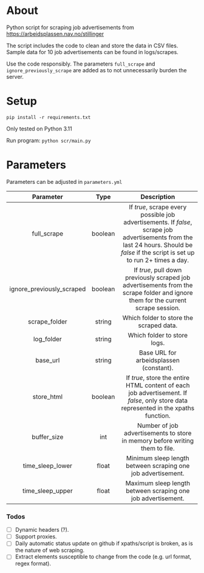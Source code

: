 # About
Python script for scraping job advertisements from https://arbeidsplassen.nav.no/stillinger

The script includes the code to clean and store the data in CSV files. Sample data for 10 job advertisements can be found in logs/scrapes.


Use the code responsibly. The parameters `full_scrape` and `ignore_previously_scrape` are added as to not unnecessarily burden the server. 
# Setup
`pip install -r requirements.txt`

Only tested on Python 3.11

Run program: `python scr/main.py`

# Parameters
Parameters can be adjusted in `parameters.yml`

| Parameter | Type | Description |
| :---:   | :---: | :---: |
| full_scrape | boolean | If *true*, scrape every possible job advertisements. If *false*, scrape job advertisements from the last 24 hours. Should be *false* if the script is set up to run 2+ times a day. |
| ignore_previously_scraped | boolean | If *true*, pull down previously scraped job advertisements from the scrape folder and ignore them for the current scrape session. |
| scrape_folder | string | Which folder to store the scraped data. |
| log_folder | string | Which folder to store logs. |
| base_url | string | Base URL for arbeidsplassen (constant). |
| store_html | boolean | If *true*, store the entire HTML content of each job advertisement. If *false*, only store data represented in the xpaths function. |
| buffer_size | int | Number of job advertisements to store in memory before writing them to file. |
| time_sleep_lower | float | Minimum sleep length between scraping one job advertisement. |
| time_sleep_upper | float | Maximum sleep length between scraping one job advertisement. |


### Todos
- [ ] Dynamic headers (?).
- [ ] Support proxies.
- [ ] Daily automatic status update on github if xpaths/script is broken, as is the nature of web scraping.
- [ ] Extract elements susceptible to change from the code (e.g. url format, regex format).